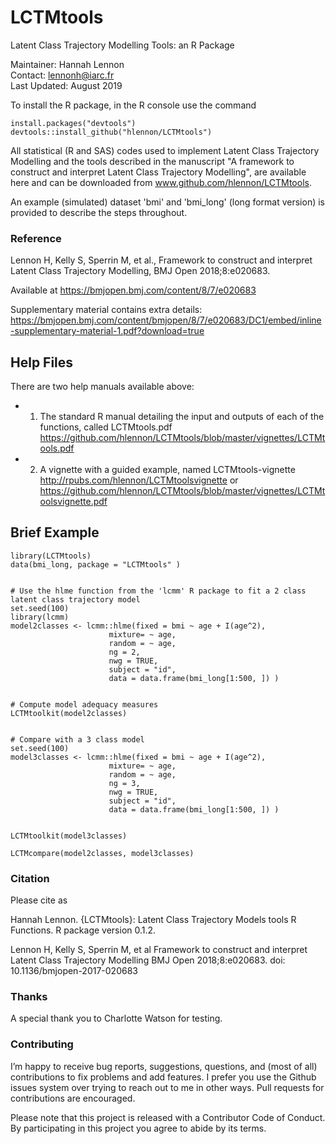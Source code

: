 # LCTMtools

Latent Class Trajectory Modelling Tools: an R Package  

Maintainer: Hannah Lennon  
Contact: lennonh@iarc.fr    
Last Updated: August 2019


To install the R package, in the R console use the command 
```{r}
install.packages("devtools")
devtools::install_github("hlennon/LCTMtools")
```  


All statistical (R and SAS) codes used to implement Latent Class Trajectory Modelling and the tools described in the manuscript "A framework to construct and interpret Latent Class Trajectory Modelling", are available here and can be downloaded from www.github.com/hlennon/LCTMtools.  

An example (simulated) dataset 'bmi' and 'bmi_long' (long format version) is provided to describe the steps throughout.



### Reference  
Lennon H, Kelly S, Sperrin M, et al., Framework to construct and interpret Latent Class Trajectory Modelling, BMJ Open 2018;8:e020683.   

Available at
https://bmjopen.bmj.com/content/8/7/e020683

Supplementary material contains extra details:
https://bmjopen.bmj.com/content/bmjopen/8/7/e020683/DC1/embed/inline-supplementary-material-1.pdf?download=true



## Help Files
There are two help manuals available above:    
+ 1) The standard R manual detailing the input and outputs of each of the functions, called LCTMtools.pdf  
https://github.com/hlennon/LCTMtools/blob/master/vignettes/LCTMtools.pdf   
+ 2) A vignette with a guided example, named LCTMtools-vignette 
http://rpubs.com/hlennon/LCTMtoolsvignette   or https://github.com/hlennon/LCTMtools/blob/master/vignettes/LCTMtoolsvignette.pdf 


## Brief Example

```{r eval=TRUE}
library(LCTMtools)
data(bmi_long, package = "LCTMtools" )


# Use the hlme function from the 'lcmm' R package to fit a 2 class latent class trajectory model
set.seed(100)
library(lcmm)
model2classes <- lcmm::hlme(fixed = bmi ~ age + I(age^2), 
                      mixture= ~ age, 
                      random = ~ age, 
                      ng = 2, 
                      nwg = TRUE,  
                      subject = "id", 
                      data = data.frame(bmi_long[1:500, ]) )


# Compute model adequacy measures
LCTMtoolkit(model2classes)


# Compare with a 3 class model
set.seed(100)
model3classes <- lcmm::hlme(fixed = bmi ~ age + I(age^2), 
                      mixture= ~ age, 
                      random = ~ age, 
                      ng = 3, 
                      nwg = TRUE,  
                      subject = "id", 
                      data = data.frame(bmi_long[1:500, ]) )


LCTMtoolkit(model3classes)

LCTMcompare(model2classes, model3classes)
```  


### Citation
Please cite as 

Hannah Lennon. {LCTMtools}: Latent Class Trajectory Models tools R Functions. R package version 0.1.2.


Lennon H, Kelly S, Sperrin M, et al
    Framework to construct and interpret Latent Class Trajectory Modelling
    BMJ Open 2018;8:e020683. doi: 10.1136/bmjopen-2017-020683


### Thanks
A special thank you to Charlotte Watson for testing.  

### Contributing
I’m happy to receive bug reports, suggestions, questions, and (most of all) contributions to fix problems and add features. I prefer you use the Github issues system over trying to reach out to me in other ways. Pull requests for contributions are encouraged.

Please note that this project is released with a Contributor Code of Conduct. By participating in this project you agree to abide by its terms.
